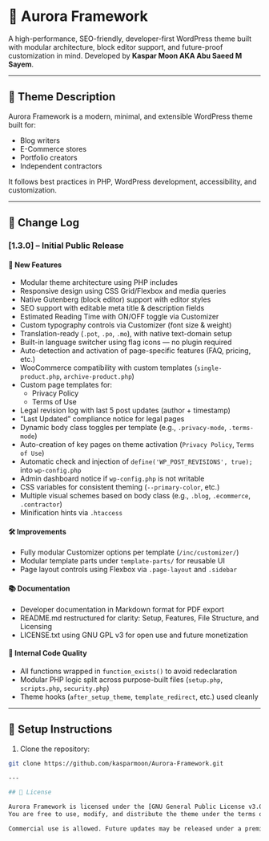 # 🌌 Aurora Framework

A high-performance, SEO-friendly, developer-first WordPress theme built with modular architecture, block editor support, and future-proof customization in mind. Developed by **Kaspar Moon AKA Abu Saeed M Sayem**.

---

## 🌟 Theme Description

Aurora Framework is a modern, minimal, and extensible WordPress theme built for:

- Blog writers
- E-Commerce stores
- Portfolio creators
- Independent contractors

It follows best practices in PHP, WordPress development, accessibility, and customization.

---

## 📝 Change Log

### [1.3.0] – Initial Public Release

#### 🎉 New Features
- Modular theme architecture using PHP includes
- Responsive design using CSS Grid/Flexbox and media queries
- Native Gutenberg (block editor) support with editor styles
- SEO support with editable meta title & description fields
- Estimated Reading Time with ON/OFF toggle via Customizer
- Custom typography controls via Customizer (font size & weight)
- Translation-ready (`.pot`, `.po`, `.mo`), with native text-domain setup
- Built-in language switcher using flag icons — no plugin required
- Auto-detection and activation of page-specific features (FAQ, pricing, etc.)
- WooCommerce compatibility with custom templates (`single-product.php`, `archive-product.php`)
- Custom page templates for:
  - Privacy Policy
  - Terms of Use
- Legal revision log with last 5 post updates (author + timestamp)
- “Last Updated” compliance notice for legal pages
- Dynamic body class toggles per template (e.g., `.privacy-mode`, `.terms-mode`)
- Auto-creation of key pages on theme activation (`Privacy Policy`, `Terms of Use`)
- Automatic check and injection of `define('WP_POST_REVISIONS', true);` into `wp-config.php`
- Admin dashboard notice if `wp-config.php` is not writable
- CSS variables for consistent theming (`--primary-color`, etc.)
- Multiple visual schemes based on body class (e.g., `.blog`, `.ecommerce`, `.contractor`)
- Minification hints via `.htaccess`

#### 🛠 Improvements
- Fully modular Customizer options per template (`/inc/customizer/`)
- Modular template parts under `template-parts/` for reusable UI
- Page layout controls using Flexbox via `.page-layout` and `.sidebar`

#### 📚 Documentation
- Developer documentation in Markdown format for PDF export
- README.md restructured for clarity: Setup, Features, File Structure, and Licensing
- LICENSE.txt using GNU GPL v3 for open use and future monetization

#### 🧪 Internal Code Quality
- All functions wrapped in `function_exists()` to avoid redeclaration
- Modular PHP logic split across purpose-built files (`setup.php`, `scripts.php`, `security.php`)
- Theme hooks (`after_setup_theme`, `template_redirect`, etc.) used cleanly

---

## 🚀 Setup Instructions

1. Clone the repository:

```bash
git clone https://github.com/kasparmoon/Aurora-Framework.git

---

## 📄 License

Aurora Framework is licensed under the [GNU General Public License v3.0](https://www.gnu.org/licenses/gpl-3.0.html).  
You are free to use, modify, and distribute the theme under the terms of this license.

Commercial use is allowed. Future updates may be released under a premium model while remaining GPL-compliant.